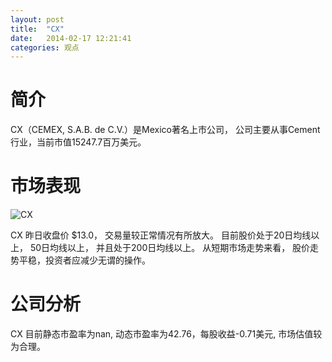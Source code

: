 ```yaml
---
layout: post
title:  "CX"
date:   2014-02-17 12:21:41
categories: 观点
---
```


# 简介
CX（CEMEX, S.A.B. de C.V.）是Mexico著名上市公司，
公司主要从事Cement行业，当前市值15247.7百万美元。

# 市场表现

![CX](http://finviz.com/chart.ashx?t=CX&ty=c&ta=1&p=d&s=l)

CX 昨日收盘价 $13.0，
交易量较正常情况有所放大。
目前股价处于20日均线以上，
50日均线以上，
并且处于200日均线以上。
从短期市场走势来看，
股价走势平稳，投资者应减少无谓的操作。

# 公司分析
CX 目前静态市盈率为nan, 动态市盈率为42.76，每股收益-0.71美元,
市场估值较为合理。
